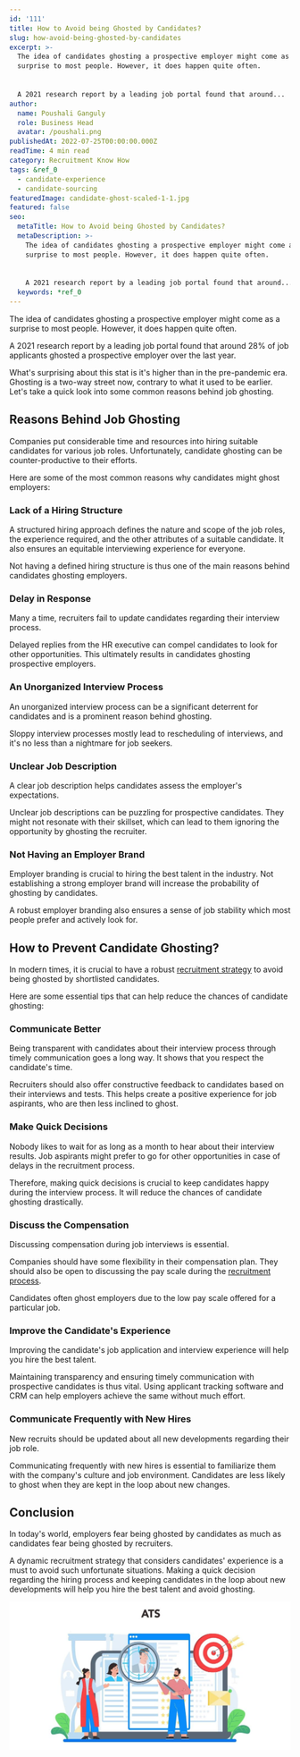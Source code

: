 ```yaml
---
id: '111'
title: How to Avoid being Ghosted by Candidates?
slug: how-avoid-being-ghosted-by-candidates
excerpt: >-
  The idea of candidates ghosting a prospective employer might come as a
  surprise to most people. However, it does happen quite often.


  A 2021 research report by a leading job portal found that around...
author:
  name: Poushali Ganguly
  role: Business Head
  avatar: /poushali.png
publishedAt: 2022-07-25T00:00:00.000Z
readTime: 4 min read
category: Recruitment Know How
tags: &ref_0
  - candidate-experience
  - candidate-sourcing
featuredImage: candidate-ghost-scaled-1-1.jpg
featured: false
seo:
  metaTitle: How to Avoid being Ghosted by Candidates?
  metaDescription: >-
    The idea of candidates ghosting a prospective employer might come as a
    surprise to most people. However, it does happen quite often.


    A 2021 research report by a leading job portal found that around...
  keywords: *ref_0
---
```


The idea of candidates ghosting a prospective employer might come as a surprise to most people. However, it does happen quite often.

A 2021 research report by a leading job portal found that around 28% of job applicants ghosted a prospective employer over the last year.

<!--more-->

What's surprising about this stat is it's higher than in the pre-pandemic era. Ghosting is a two-way street now, contrary to what it used to be earlier. Let's take a quick look into some common reasons behind job ghosting. 

## **Reasons Behind Job Ghosting**

Companies put considerable time and resources into hiring suitable candidates for various job roles. Unfortunately, candidate ghosting can be counter-productive to their efforts.

Here are some of the most common reasons why candidates might ghost employers:

### **Lack of a Hiring Structure**

A structured hiring approach defines the nature and scope of the job roles, the experience required, and the other attributes of a suitable candidate. It also ensures an equitable interviewing experience for everyone.

Not having a defined hiring structure is thus one of the main reasons behind candidates ghosting employers. 

### **Delay in Response**

Many a time, recruiters fail to update candidates regarding their interview process.

Delayed replies from the HR executive can compel candidates to look for other opportunities. This ultimately results in candidates ghosting prospective employers. 

### **An Unorganized Interview Process**

An unorganized interview process can be a significant deterrent for candidates and is a prominent reason behind ghosting.

Sloppy interview processes mostly lead to rescheduling of interviews, and it's no less than a nightmare for job seekers. 

### **Unclear Job Description**

A clear job description helps candidates assess the employer's expectations.

Unclear job descriptions can be puzzling for prospective candidates. They might not resonate with their skillset, which can lead to them ignoring the opportunity by ghosting the recruiter. 

### **Not Having an Employer Brand**

Employer branding is crucial to hiring the best talent in the industry. Not establishing a strong employer brand will increase the probability of ghosting by candidates.

A robust employer branding also ensures a sense of job stability which most people prefer and actively look for. 

## **How to Prevent Candidate Ghosting?**

In modern times, it is crucial to have a robust [recruitment strategy](https://www.thetalentpool.ai/blogs/digital-age-hiring-whats-next-in-the-recruitment-world/) to avoid being ghosted by shortlisted candidates.

Here are some essential tips that can help reduce the chances of candidate ghosting: 

### **Communicate Better**

Being transparent with candidates about their interview process through timely communication goes a long way. It shows that you respect the candidate's time.

Recruiters should also offer constructive feedback to candidates based on their interviews and tests. This helps create a positive experience for job aspirants, who are then less inclined to ghost. 

### **Make Quick Decisions**

Nobody likes to wait for as long as a month to hear about their interview results. Job aspirants might prefer to go for other opportunities in case of delays in the recruitment process.

Therefore, making quick decisions is crucial to keep candidates happy during the interview process. It will reduce the chances of candidate ghosting drastically. 

### **Discuss the Compensation**

Discussing compensation during job interviews is essential.

Companies should have some flexibility in their compensation plan. They should also be open to discussing the pay scale during the [recruitment process](https://www.thetalentpool.ai/blogs/ai-recruitment-how-ai-changing-recruiting-process/).

Candidates often ghost employers due to the low pay scale offered for a particular job.   

### **Improve the Candidate's Experience**

Improving the candidate's job application and interview experience will help you hire the best talent.

Maintaining transparency and ensuring timely communication with prospective candidates is thus vital. Using applicant tracking software and CRM can help employers achieve the same without much effort. 

### **Communicate Frequently with New Hires**

New recruits should be updated about all new developments regarding their job role.

Communicating frequently with new hires is essential to familiarize them with the company's culture and job environment. Candidates are less likely to ghost when they are kept in the loop about new changes.

## Conclusion

In today's world, employers fear being ghosted by candidates as much as candidates fear being ghosted by recruiters.

A dynamic recruitment strategy that considers candidates' experience is a must to avoid such unfortunate situations. Making a quick decision regarding the hiring process and keeping candidates in the loop about new developments will help you hire the best talent and avoid ghosting. 

![candidates-ghosting](images/candidate-ghost-scaled-1-1-1024x537.jpg)
